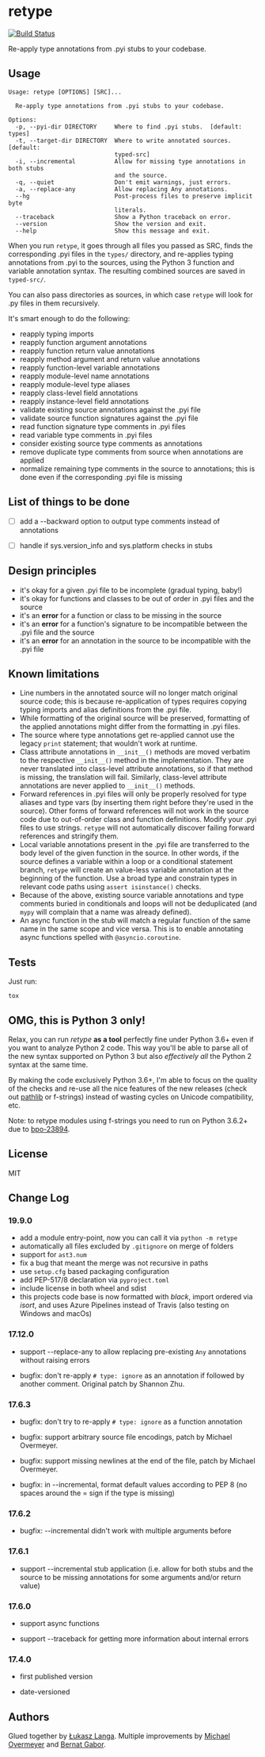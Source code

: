 # retype

[![Build Status](https://dev.azure.com/ambv/retype/_apis/build/status/ambv.retype?branchName=master)](https://dev.azure.com/ambv/retype/_build/latest?definitionId=1&branchName=master)

Re-apply type annotations from .pyi stubs to your codebase.

## Usage

```
Usage: retype [OPTIONS] [SRC]...

  Re-apply type annotations from .pyi stubs to your codebase.

Options:
  -p, --pyi-dir DIRECTORY     Where to find .pyi stubs.  [default: types]
  -t, --target-dir DIRECTORY  Where to write annotated sources.  [default:
                              typed-src]
  -i, --incremental           Allow for missing type annotations in both stubs
                              and the source.
  -q, --quiet                 Don't emit warnings, just errors.
  -a, --replace-any           Allow replacing Any annotations.
  --hg                        Post-process files to preserve implicit byte
                              literals.
  --traceback                 Show a Python traceback on error.
  --version                   Show the version and exit.
  --help                      Show this message and exit.
```

When you run `retype`, it goes through all files you passed as SRC,
finds the corresponding .pyi files in the `types/` directory, and
re-applies typing annotations from .pyi to the sources, using the
Python 3 function and variable annotation syntax.  The resulting
combined sources are saved in `typed-src/`.

You can also pass directories as sources, in which case `retype` will
look for .py files in them recursively.

It's smart enough to do the following:

* reapply typing imports
* reapply function argument annotations
* reapply function return value annotations
* reapply method argument and return value annotations
* reapply function-level variable annotations
* reapply module-level name annotations
* reapply module-level type aliases
* reapply class-level field annotations
* reapply instance-level field annotations
* validate existing source annotations against the .pyi file
* validate source function signatures against the .pyi file
* read function signature type comments in .pyi files
* read variable type comments in .pyi files
* consider existing source type comments as annotations
* remove duplicate type comments from source when annotations are applied
* normalize remaining type comments in the source to annotations; this
  is done even if the corresponding .pyi file is missing


## List of things to be done

* [ ] add a --backward option to output type comments instead of annotations
* [ ] handle if sys.version_info and sys.platform checks in stubs


## Design principles

* it's okay for a given .pyi file to be incomplete (gradual typing,
  baby!)
* it's okay for functions and classes to be out of order in .pyi files
  and the source
* it's an **error** for a function or class to be missing in the source
* it's an **error** for a function's signature to be incompatible
  between the .pyi file and the source
* it's an **error** for an annotation in the source to be incompatible
  with the .pyi file


## Known limitations

* Line numbers in the annotated source will no longer match original
  source code; this is because re-application of types requires copying
  typing imports and alias definitions from the .pyi file.
* While formatting of the original source will be preserved, formatting
  of the applied annotations might differ from the formatting in .pyi
  files.
* The source where type annotations get re-applied cannot use the
  legacy `print` statement; that wouldn't work at runtime.
* Class attribute annotations in `__init__()` methods are moved verbatim
  to the respective `__init__()` method in the implementation.  They are
  never translated into class-level attribute annotations, so if that
  method is missing, the translation will fail.  Similarly, class-level
  attribute annotations are never applied to `__init__()` methods.
* Forward references in .pyi files will only be properly resolved for
  type aliases and type vars (by inserting them right before they're
  used in the source).  Other forms of forward references will not work
  in the source code due to out-of-order class and function definitions.
  Modify your .pyi files to use strings.  `retype` will not
  automatically discover failing forward references and stringify them.
* Local variable annotations present in the .pyi file are transferred to
  the body level of the given function in the source.  In other words,
  if the source defines a variable within a loop or a conditional
  statement branch, `retype` will create an value-less variable
  annotation at the beginning of the function.  Use a broad type and
  constrain types in relevant code paths using `assert isinstance()`
  checks.
* Because of the above, existing source variable annotations and type
  comments buried in conditionals and loops will not be deduplicated
  (and `mypy` will complain that a name was already defined).
* An async function in the stub will match a regular function of the
  same name in the same scope and vice versa.  This is to enable
  annotating async functions spelled with `@asyncio.coroutine`.


## Tests

Just run:

```
tox
```

## OMG, this is Python 3 only!

Relax, you can run *retype* **as a tool** perfectly fine under Python
3.6+ even if you want to analyze Python 2 code.  This way you'll be able
to parse all of the new syntax supported on Python 3 but also
*effectively all* the Python 2 syntax at the same time.

By making the code exclusively Python 3.6+, I'm able to focus on the
quality of the checks and re-use all the nice features of the new
releases (check out [pathlib](docs.python.org/3/library/pathlib.html)
or f-strings) instead of wasting cycles on Unicode compatibility, etc.

Note: to retype modules using f-strings you need to run on Python 3.6.2+
due to [bpo-23894](http://bugs.python.org/issue23894).

## License

MIT


## Change Log

### 19.9.0

* add a module entry-point, now you can call it via ``python -m retype``
* automatically all files excluded by ``.gitignore`` on merge of folders
* support for ``ast3.num``
* fix a bug that meant the merge was not recursive in paths
* use `setup.cfg` based packaging configuration
* add PEP-517/8 declaration via `pyproject.toml`
* include license in both wheel and sdist
* this projects code base is now formatted with *black*, import ordered via
  *isort*, and uses Azure Pipelines instead of Travis (also testing on Windows
  and macOs)

### 17.12.0

* support --replace-any to allow replacing pre-existing `Any` annotations
  without raising errors

* bugfix: don't re-apply `# type: ignore` as an annotation if followed
  by another comment.  Original patch by Shannon Zhu.

### 17.6.3

* bugfix: don't try to re-apply `# type: ignore` as a function annotation

* bugfix: support arbitrary source file encodings, patch by Michael Overmeyer.

* bugfix: support missing newlines at the end of the file, patch by Michael
  Overmeyer.

* bugfix: in --incremental, format default values according to PEP 8
  (no spaces around the = sign if the type is missing)

### 17.6.2

* bugfix: --incremental didn't work with multiple arguments before

### 17.6.1

* support --incremental stub application (i.e. allow for both stubs and the
  source to be missing annotations for some arguments and/or return value)

### 17.6.0

* support async functions

* support --traceback for getting more information about internal errors

### 17.4.0

* first published version

* date-versioned


## Authors

Glued together by [Łukasz Langa](mailto:lukasz@langa.pl).  Multiple
improvements by [Michael Overmeyer](mailto:m.overmeyer@yahoo.ca) and
[Bernat Gabor](mailto:gaborjbernat@gmail.com).
